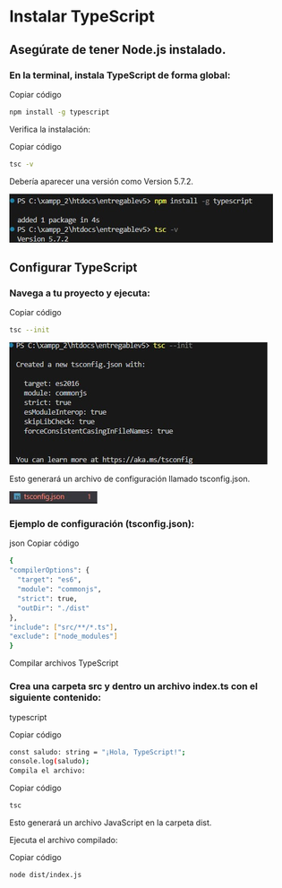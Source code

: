# Instalar TypeScript
 
## Asegúrate de tener Node.js instalado.
 
### En la terminal, instala TypeScript de forma global:
 
Copiar código
  ``` bash
npm install -g typescript
  ```
Verifica la instalación:
 
Copiar código
  ``` bash
  tsc -v
  ```
Debería aparecer una versión como Version 5.7.2.

![](ins-type.png.jpg)

## Configurar TypeScript

### Navega a tu proyecto y ejecuta:
 
Copiar código
  ``` bash
  tsc --init
  ```

![](imagenes/jason.jpg)

Esto generará un archivo de configuración llamado tsconfig.json.

![](imagenes/tsconfig.jpg)
 
### Ejemplo de configuración (tsconfig.json):
 
json
Copiar código
  ``` bash
  {
  "compilerOptions": {
    "target": "es6",
    "module": "commonjs",
    "strict": true,
    "outDir": "./dist"
  },
  "include": ["src/**/*.ts"],
  "exclude": ["node_modules"]
  }
  ```
Compilar archivos TypeScript
 
### Crea una carpeta src y dentro un archivo index.ts con el siguiente contenido:
 
typescript
 
Copiar código
  ``` bash
  const saludo: string = "¡Hola, TypeScript!";
  console.log(saludo);
  Compila el archivo:
  ```
Copiar código
  ``` bash
  tsc
  ```
Esto generará un archivo JavaScript en la carpeta dist.
 
Ejecuta el archivo compilado:
 
Copiar código
  ``` bash
  node dist/index.js
```
